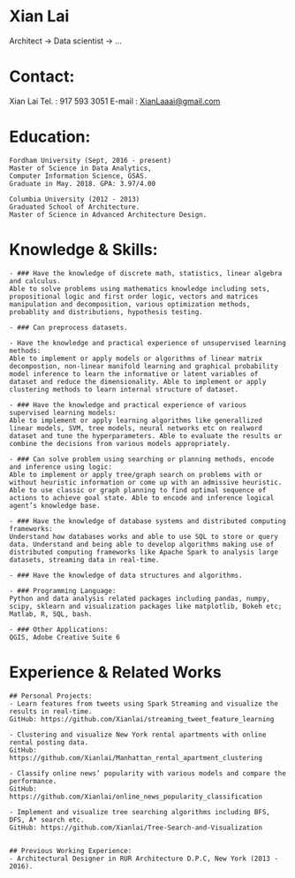 # Xian Lai

Architect -> Data scientist -> ...

# Contact:
Xian Lai
Tel. : 917 593 3051
E-mail : XianLaaai@gmail.com

# Education:
    Fordham University (Sept, 2016 - present) 
    Master of Science in Data Analytics, 
    Computer Information Science, GSAS. 
    Graduate in May. 2018. GPA: 3.97/4.00

    Columbia University (2012 - 2013) 
    Graduated School of Architecture.
    Master of Science in Advanced Architecture Design.

# Knowledge & Skills:
    - ### Have the knowledge of discrete math, statistics, linear algebra and calculus.  
    Able to solve problems using mathematics knowledge including sets, propositional logic and first order logic, vectors and matrices manipulation and decomposition, various optimization methods, probablity and distributions, hypothesis testing.

    - ### Can preprocess datasets.

    - Have the knowledge and practical experience of unsupervised learning methods:   
    Able to implement or apply models or algorithms of linear matrix decompostion, non-linear manifold learning and graphical probability model inference to learn the informative or latent variables of dataset and reduce the dimensionality. Able to implement or apply clustering methods to learn internal structure of dataset.

    - ### Have the knowledge and practical experience of various supervised learning models:   
    Able to implement or apply learning algorithms like generallized linear models, SVM, tree models, neural networks etc on realword dataset and tune the hyperparameters. Able to evaluate the results or combine the decisions from various models appropriately.

    - ### Can solve problem using searching or planning methods, encode and inference using logic:   
    Able to implement or apply tree/graph search on problems with or without heuristic information or come up with an admissive heuristic. Able to use classic or graph planning to find optimal sequence of actions to achieve goal state. Able to encode and inference logical agent’s knowledge base.

    - ### Have the knowledge of database systems and distributed computing frameworks:   
    Understand how databases works and able to use SQL to store or query data. Understand and being able to develop algorithms making use of distributed computing frameworks like Apache Spark to analysis large datasets, streaming data in real-time.

    - ### Have the knowledge of data structures and algorithms.

    - ### Programming Language:    
    Python and data analysis related packages including pandas, numpy, scipy, sklearn and visualization packages like matplotlib, Bokeh etc;   
    Matlab, R, SQL, bash.  

    - ### Other Applications:    
    QGIS, Adobe Creative Suite 6


# Experience & Related Works

    ## Personal Projects:
    - Learn features from tweets using Spark Streaming and visualize the results in real-time.    
    GitHub: https://github.com/Xianlai/streaming_tweet_feature_learning

    - Clustering and visualize New York rental apartments with online rental posting data. 
    GitHub: https://github.com/Xianlai/Manhattan_rental_apartment_clustering 

    - Classify online news’ popularity with various models and compare the performance.    
    GitHub: https://github.com/Xianlai/online_news_popularity_classification 

    - Implement and visualize tree searching algorithms including BFS, DFS, A* search etc.   
    GitHub: https://github.com/Xianlai/Tree-Search-and-Visualization  


    ## Previous Working Experience:
    - Architectural Designer in RUR Architecture D.P.C, New York (2013 - 2016).
